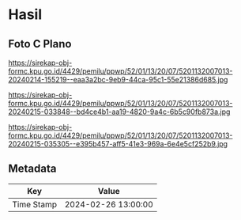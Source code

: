 # Hasil

## Foto C Plano

https://sirekap-obj-formc.kpu.go.id/4429/pemilu/ppwp/52/01/13/20/07/5201132007013-20240214-155219--eaa3a2bc-9eb9-44ca-95c1-55e21386d685.jpg

https://sirekap-obj-formc.kpu.go.id/4429/pemilu/ppwp/52/01/13/20/07/5201132007013-20240215-033848--bd4ce4b1-aa19-4820-9a4c-6b5c90fb873a.jpg

https://sirekap-obj-formc.kpu.go.id/4429/pemilu/ppwp/52/01/13/20/07/5201132007013-20240215-035305--e395b457-aff5-41e3-969a-6e4e5cf252b9.jpg


## Metadata

| Key        | Value               |
| ---------- | ------------------- |
| Time Stamp | 2024-02-26 13:00:00 |



